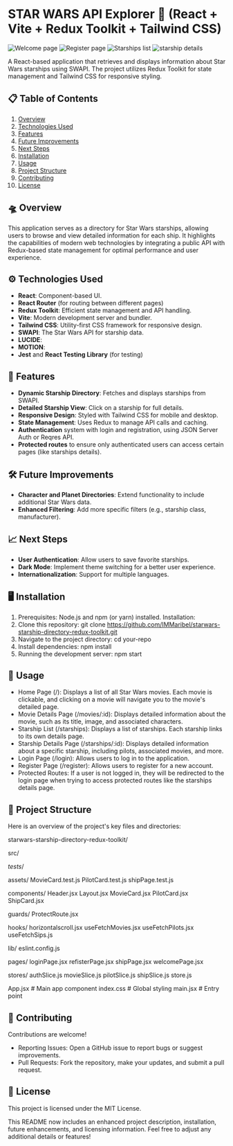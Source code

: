 # STAR WARS API Explorer 🚀 (React + Vite + Redux Toolkit + Tailwind CSS)

![Welcome page](src\assets\appOverview1.png)
![Register page](src\assets\appOverview2.png)
![Starships list](src\assets\appOverview3.png)
![starship details](src\assets\appOverview4.png)

A React-based application that retrieves and displays information about Star Wars starships using SWAPI. The project utilizes Redux Toolkit for state management and Tailwind CSS for responsive styling.

## 📋 Table of Contents
1. [Overview](#-overview)
2. [Technologies Used](#-technologies-used)
3. [Features](#-features)
4. [Future Improvements](#-future-improvements)
5. [Next Steps](#-next-steps)
6. [Installation](#-installation)
7. [Usage](#-usage)
8. [Project Structure](#-project-structure)
9. [Contributing](#-contributing)
10. [License](#-license)

## 🛸 Overview
This application serves as a directory for Star Wars starships, allowing users to browse and view detailed information for each ship. It highlights the capabilities of modern web technologies by integrating a public API with Redux-based state management for optimal performance and user experience.

## ⚙️ Technologies Used
- **React**: Component-based UI.
- **React Router** (for routing between different pages)
- **Redux Toolkit**: Efficient state management and API handling.
- **Vite**: Modern development server and bundler.
- **Tailwind CSS**: Utility-first CSS framework for responsive design.
- **SWAPI**: The Star Wars API for starship data.
- **LUCIDE**:
- **MOTION**:
- **Jest** and **React Testing Library** (for testing)

## 🌟 Features
- **Dynamic Starship Directory**: Fetches and displays starships from SWAPI.
- **Detailed Starship View**: Click on a starship for full details.
- **Responsive Design**: Styled with Tailwind CSS for mobile and desktop.
- **State Management**: Uses Redux to manage API calls and caching.
- **Authentication** system with login and registration, using JSON Server Auth or Reqres API.
- **Protected routes** to ensure only authenticated users can access certain pages (like starships details).

## 🛠️ Future Improvements
- **Character and Planet Directories**: Extend functionality to include additional Star Wars data.
- **Enhanced Filtering**: Add more specific filters (e.g., starship class, manufacturer).

## 📈 Next Steps
- **User Authentication**: Allow users to save favorite starships.
- **Dark Mode**: Implement theme switching for a better user experience.
- **Internationalization**: Support for multiple languages.

## 🖥️ Installation
1. Prerequisites:
Node.js and npm (or yarn) installed.
Installation:
2. Clone this repository:
git clone https://github.com/IMMaribel/starwars-starship-directory-redux-toolkit.git
3. Navigate to the project directory:
cd your-repo
4. Install dependencies:
npm install   
5. Running the development server:
npm start

## 🔧 Usage
- Home Page (/): Displays a list of all Star Wars movies. Each movie is clickable, and clicking on a movie will navigate you to the movie's detailed page.
- Movie Details Page (/movies/:id): Displays detailed information about the movie, such as its title, image, and associated characters.
- Starship List (/starships): Displays a list of starships. Each starship links to its own details page.
- Starship Details Page (/starships/:id): Displays detailed information about a specific starship, including pilots, associated movies, and more.
- Login Page (/login): Allows users to log in to the application.
- Register Page (/register): Allows users to register for a new account.
- Protected Routes: If a user is not logged in, they will be redirected to the login page when trying to access protected routes like the starships details page.

## 📂 Project Structure
Here is an overview of the project's key files and directories:

starwars-starship-directory-redux-toolkit/

src/

_tests_/

assets/
    MovieCard.test.js
    PilotCard.test.js
    shipPage.test.js

components/
    Header.jsx
    Layout.jsx
    MovieCard.jsx
    PilotCard.jsx
    ShipCard.jsx

guards/
    ProtectRoute.jsx

hooks/
    horizontalscroll.jsx
    useFetchMovies.jsx
    useFetchPilots.jsx
    useFetchSips.js

lib/
    eslint.config.js

pages/
    loginPage.jsx
    refisterPage.jsx
    shipPage.jsx
    welcomePage.jsx

stores/
    authSlice.js
    movieSlice.js
    pilotSlice.js
    shipSlice.js
    store.js

App.jsx        # Main app component
index.css      # Global styling
main.jsx       # Entry point

## 🤝 Contributing
Contributions are welcome!

- Reporting Issues: Open a GitHub issue to report bugs or suggest improvements.
- Pull Requests: Fork the repository, make your updates, and submit a pull request.

## 📜 License
This project is licensed under the MIT License.

This README now includes an enhanced project description, installation, future enhancements, and licensing information. Feel free to adjust any additional details or features!
